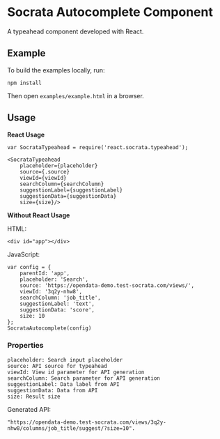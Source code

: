Socrata Autocomplete Component
=======================

A typeahead component developed with React.


## Example

To build the examples locally, run:

```
npm install
```

Then open `examples/example.html` in a browser.

## Usage

__React Usage__

```
var SocrataTypeahead = require('react.socrata.typeahead');

<SocrataTypeahead
    placeholder={placeholder}
    source={.source}
    viewId={viewId}
    searchColumn={searchColumn}
    suggestionLabel={suggestionLabel}
    suggestionData={suggestionData}
    size={size}/>
```

__Without React Usage__

HTML:
```
<div id="app"></div>
```
JavaScript:
```
var config = {
    parentId: 'app', 
    placeholder: 'Search',
    source: 'https://opendata-demo.test-socrata.com/views/',
    viewId: '3q2y-nhw8',
    searchColumn: 'job_title',
    suggestionLabel: 'text',
    suggestionData: 'score',
    size: 10
};
SocrataAutocomplete(config)
```

### Properties
```
placeholder: Search input placeholder
source: API source for typeahead
viewId: View id parameter for API generation
searchColumn: Search parameter for API generation
suggestionLabel: Data label from API
suggestionData: Data from API
size: Result size
```

Generated API: 
```
"https://opendata-demo.test-socrata.com/views/3q2y-nhw8/columns/job_title/suggest/?size=10".
```
